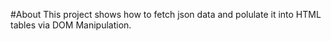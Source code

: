 #About
This project shows how to fetch json data and polulate it into HTML tables via DOM Manipulation.